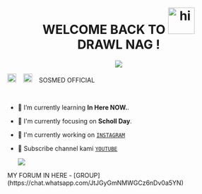 <h1 align="center">WELCOME BACK TO <img src="https://user-images.githubusercontent.com/1303154/88677602-1635ba80-d120-11ea-84d8-d263ba5fc3c0.gif" width="60px" alt="hi"><br>DRAWL NAG !</h1>

<p align="center">
  <img src="https://user-images.githubusercontent.com/75187284/110767790-3407f800-8289-11eb-831c-36e2c33883c5.jpg" />
</p>
<a href="https://instagram.com/arpunchs"><img src="https://image.flaticon.com/icons/svg/174/174848.svg" alt="alt text" width="20" height="20"></a>      &nbsp;&nbsp;   <a href="https://youtube.com/c/DrawlNag"><img src="https://image.flaticon.com/icons/svg/174/174855.svg" alt="alt text" width="20" height="20"></a> &nbsp;&nbsp; SOSMED OFFICIAL

 &nbsp;&nbsp; 

- 🌱 I’m currently learning **In Here NOW.**.

- 👀 I'm currently focusing on **Scholl Day**.

- 📝 I'm currently working on [`INSTAGRAM`](https://instagram.com/arpunchs)

- 👥 Subscribe channel kami [`YOUTUBE`](https://youtube.com/c/DrawlNag)






  <img src="https://raw.githubusercontent.com/TheDudeThatCode/TheDudeThatCode/master/Assets/Mario_Gameplay.gif"/>







</p>







</p>
MY FORUM IN HERE
- [GROUP] (https://chat.whatsapp.com/JtJGyGmNMWGCz6nDv0a5YN)
